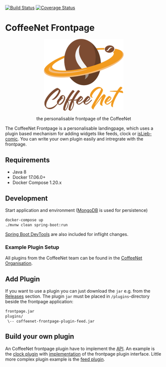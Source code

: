 [![Build Status](https://travis-ci.org/coffeenet/coffeenet-frontpage.svg?branch=master)](https://travis-ci.org/coffeenet/coffeenet-frontpage)
[![Coverage Status](https://coveralls.io/repos/github/coffeenet/coffeenet-frontpage/badge.svg?branch=master)](https://coveralls.io/github/coffeenet/coffeenet-frontpage?branch=master)

# CoffeeNet Frontpage

<p align="center">
    <img src="https://raw.githubusercontent.com/coffeenet/coffeenet.github.io/code/static/img/coffenet_logo.png" width="256px" alt="CoffeeNet Logo" />
</p>

<p align="center">
    the personalisable frontpage of the CoffeeNet
</p>

The CoffeeNet Frontpage is a personalisable landingpage, which uses a plugin based mechanism for adding widgets like feeds, clock or [isLieb-comic](https://islieb.de/). You can write your own plugin easily and intregrate with the frontpage.

## Requirements

* Java 8
* Docker 17.06.0+
* Docker Compose 1.20.x

## Development

Start application and environment ([MongoDB](https://www.mongodb.com/) is used for persistence)

```
docker-compose up
./mvnw clean spring-boot:run
```

[Spring Boot DevTools](https://docs.spring.io/spring-boot/docs/current/reference/html/using-boot-devtools.html) are also included for inflight changes.

### Example Plugin Setup 

All plugins from the CoffeeNet team can be found in the [CoffeeNet Organisation](https://github.com/search?q=topic%3Afrontpage-plugin+org%3Acoffeenet&type=Repositories).

## Add Plugin

If you want to use a plugin you can just download the `jar` e.g. from the [Releases](https://github.com/coffeenet/coffeenet-frontpage-plugin-feed/releases) section. The plugin `jar` must be placed in `/plugins`-directory beside the frontpage application:

```
frontpage.jar
plugins/
 \-- coffeenet-frontpage-plugin-feed.jar
```

## Build your own plugin

An CoffeeNet frontpage plugin have to implement the [API](https://github.com/coffeenet/coffeenet-frontpage-plugin-api). An example is the [clock plugin](https://github.com/coffeenet/coffeenet-frontpage-plugin-clock) with [implementation](https://github.com/coffeenet/coffeenet-frontpage-plugin-clock/blob/master/src/main/java/coffee/synyx/frontpage/plugin/clock/ClockPlugin.java) of the frontpage plugin interface. Little more complex plugin example is the [feed plugin](https://github.com/coffeenet/coffeenet-frontpage-plugin-feed).


